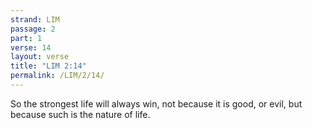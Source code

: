 ```yaml
---
strand: LIM
passage: 2
part: 1
verse: 14
layout: verse
title: "LIM 2:14"
permalink: /LIM/2/14/
---
```

So the strongest life will always win, not because it is good, or evil, but because such is the nature of life.
